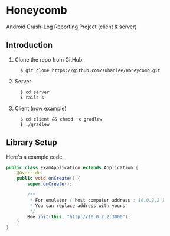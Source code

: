 # Honeycomb
Android Crash-Log Reporting Project (client &amp; server)

Introduction
-----------------------

1. Clone the repo from GitHub.

         $ git clone https://github.com/suhanlee/Honeycomb.git

2. Server

         $ cd server
         $ rails s

3. Client (now example)

         $ cd client && chmod +x gradlew
         $ ./gradlew

Library Setup
---------

Here's a example code.

```java
public class ExamApplication extends Application {
    @Override
    public void onCreate() {
        super.onCreate();

        /**
         * For emulator ( host computer address : 10.0.2.2 )
         * You can replace address with yours.
         */
        Bee.init(this, "http://10.0.2.2:3000");
    }
}
```
